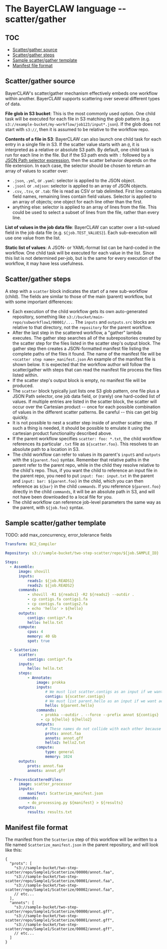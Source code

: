# The BayerCLAW language -- scatter/gather

## TOC

- [Scatter/gather source](#scattergather-source)
- [Scatter/gather steps](#scattergather-steps)
- [Sample scatter/gather template](#sample-scattergather-template)
- [Manifest file format](#manifest-file-format)

## Scatter/gather source

BayerCLAW's scatter/gather mechanism effectively embeds one workflow within another.
BayerCLAW supports scattering over several different types of data.

**File glob in S3 bucket**:
This is the most commonly used option.
One child task will be executed for each file in S3 matching the glob pattern (e.g. `s3://example-bucket/my-workflow/job123/input*.json`).
If the glob does not start with `s3://`, then it is assumed to be relative to the workflow repo.

**Contents of a file in S3**:
BayerCLAW can also launch one child task for each entry in a single file in S3.
If the scatter value starts with an `@`, it is interpreted as a relative or absolute S3 path.
By default, one child task is run for each line in the file.
But if the S3 path ends with `:` followed by a
[JSON Path selector expression](https://jsonpath.com/),
then the scatter behavior depends on the file extension.
In each case, the selector should be chosen to return an array of values to scatter over:

- `.json`, `.yml`, or `.yaml`: selector is applied to the JSON object.
- `.jsonl` or `.ndjson`: selector is applied to an array of JSON objects.
- `.csv`, `.tsv`, or `.tab`: file is read as CSV or tab delimited.
  First line contains field names, remaining lines contain field values.
  Selector is applied to an array of objects;  one object for each line other than the first.
- anything else: selector is applied to an array of lines from the file.
  This could be used to select a subset of lines from the file, rather than every line.

**List of values in the job data file**:
BayerCLAW can scatter over a list-valued field in the job data file (e.g. `${job.TEST_VALUES}`). Each sub-execution will use
one value from the list.

**Static list of values**:
A JSON- or YAML-format list can be hard-coded in the workflow.
One child task will be executed for each value in the list.
Since this list is not determined per-job, but is the same for every execution of the workflow, it may have less usefulness.

## Scatter/gather steps

A step with a `scatter` block indicates the start of a new sub-workflow (child).
The fields are similar to those of the main (parent) workflow, but with some important differences:

- Each execution of the child workflow gets its own auto-generated repository, something like `s3://bucket/main-repo/subworkflow1/00001/...`.
  The `inputs` and `outputs.src` blocks are relative to that directory, not the `repository` for the parent workflow.
- After the last step in the scattered workflow, a "gather" lambda executes.
  The gather step searches all of the subrepositories created by the scatter step for the files listed in the scatter step's output
  block. The gather step then creates a JSON-formatted manifest file listing the complete paths of the files it found. The
  name of the manifest file will be `<scatter step name>_manifest.json` An example of the manifest file is shown below. It is
  expected that the workflow author will follow the scatter/gather with steps that can read the manifest file process the
  files listed within.
- If the scatter step's output block is empty, no manifest file will be produced.
- The `scatter` block typically just lists one S3 glob pattern,
  one file plus a JSON Path selector, one job data field, or (rarely) one hard-coded list of values.
  If multiple entries are listed in the scatter block, the scatter will occur over the Cartesian product --
  once for each possible combination of values in the different scatter patterns.
  Be careful -- this can get big quickly.
- It is not possible to nest a scatter step inside of another scatter step. If such a thing is needed, it should be
  possible to emulate it using the cartesian product functionality described above.
- If the parent workflow specifies `scatter: foo: *.txt`, the child workflow references its particular `.txt` file as `${scatter.foo}`.
  This resolves to an absolute path to a location in S3.
- The child workflow can refer to values in its parent's `inputS` and `outputs` with the `${parent.foo}` syntax.
  Remember that relative paths in the parent refer to the parent repo, while in the child they resolve relative to the child's repo.
  Thus, if you want the child to reference an input file in the parent repo, you need to put `input: foo: input.txt` in the parent and `input: bar: ${parent.foo}` in the child, which you can then reference as `${bar}` in the child `commands`.
  If you reference `${parent.foo}` directly in the child `commands`, it will be an absolute path in S3, and will not have been downloaded to a local file for you.
- The child workflow can reference job-level parameters the same way as the parent, with `${job.foo}` syntax.

## Sample scatter/gather template
TODO: add max_concurrency, error_tolerance fields
```YAML
Transform: BC2_Compiler

Repository: s3://sample-bucket/two-step-scatter/repo/${job.SAMPLE_ID}

Steps:
  - Assemble:
      image: shovill
      inputs:
          reads1: ${job.READS1}
          reads2: ${job.READS2}
      commands:
          - shovill -R1 ${reads1} -R2 ${reads2} --outdir .
          - cp contigs.fa contigs1.fa
          - cp contigs.fa contigs2.fa
          - echo 'hello' > ${hello}
      outputs:
          contigs: contigs*.fa
          hello: hello.txt
      compute:
          cpus: 4
          memory: 40 Gb
          spot: true

  - Scatterize:
      scatter:
          contigs: contigs*.fa
      inputs:
          hello: hello.txt
      steps:
          - Annotate:
              image: prokka
              inputs:
                  # We must list scatter.contigs as an input if we want it downloaded:
                  contigs: ${scatter.contigs}
                  # We must list parent.hello as an input if we want access to a file in the parent repo:
                  hello: ${parent.hello}
              commands:
                - prokka --outdir . --force --prefix annot ${contigs}
                - cp ${hello} ${hello2}
              outputs:
                  # These names do not collide with each other because each child execution gets its own repo:
                  prots: annot.faa
                  annots: annot.gff
                  hello2: hello2.txt
              compute:
                  type: general
                  memory: 1024
      outputs:
          prots: annot.faa
          annots: annot.gff

  - ProcessScatteredFiles:
      image: scatter_processor
      inputs:
          manifest: Scatterize_manifest.json
      commands:
          - do_processing.py ${manifest} > ${results}
      outputs:
          results: results.txt
```

## Manifest file format

The manifest from the `Scatterize` step of this workflow will be written to a file named `Scatterize_manifest.json` in the
parent repository, and will look like this:

```json5
{
  "prots": [
    "s3://sample-bucket/two-step-scatter/repo/Sample1/Scatterize/00000/annot.faa",
    "s3://sample-bucket/two-step-scatter/repo/Sample1/Scatterize/00001/annot.faa",
    "s3://sample-bucket/two-step-scatter/repo/Sample1/Scatterize/00002/annot.faa",
    // etc...
  ],
  "annots": [
    "s3://sample-bucket/two-step-scatter/repo/Sample1/Scatterize/00000/annot.gff",
    "s3://sample-bucket/two-step-scatter/repo/Sample1/Scatterize/00001/annot.gff",
    "s3://sample-bucket/two-step-scatter/repo/Sample1/Scatterize/00002/annot.gff",
    // etc...
  ]
}
```
